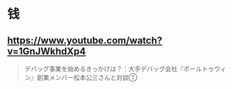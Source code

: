 # 钱

## https://www.youtube.com/watch?v=1GnJWkhdXp4

> デバッグ事業を始めるきっかけは？｜大手デバッグ会社『ポールトゥウィン』創業メンバー松本公三さんと対談① 
